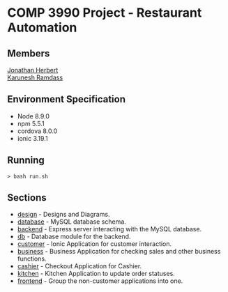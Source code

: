 # COMP 3990 Project - Restaurant Automation

## Members
[Jonathan Herbert](https://github.com/foohyfooh) \
[Karunesh Ramdass](https://github.com/KhaosReighn17)

## Environment Specification
- Node 8.9.0
- npm 5.5.1
- cordova 8.0.0
- ionic 3.19.1

## Running
```
> bash run.sh
```

## Sections
- [design](/design) - Designs and Diagrams.
- [database](/database) - MySQL database schema.
- [backend](/backend) - Express server interacting with the MySQL database.
- [db](/db) - Database module for the backend.
- [customer](/customer) - Ionic Application for customer interaction.
- [business](/business) - Business Application for checking sales and other business functions.
- [cashier](/cashier) - Checkout Application for Cashier.
- [kitchen](/kitchen) - Kitchen Application to update order statuses.
- [frontend](/frontend) - Group the non-customer applications into one.

